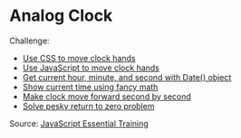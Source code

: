 # Analog Clock

Challenge:

- [Use CSS to move clock hands](https://github.com/michedomingo/practice_javascript/commit/ea41d36934579cb45bdb001562863cb24b55076c#diff-93ff9273de4b131b4cc3187f9d59229bf3e2c50626cbc733f6e44e3cd7b47d25)
- [Use JavaScript to move clock hands](https://github.com/michedomingo/practice_javascript/commit/5273c71f307df13447fa6cfb2d02f47dbf598b24#diff-93ff9273de4b131b4cc3187f9d59229bf3e2c50626cbc733f6e44e3cd7b47d25)
- [Get current hour, minute, and second with Date() object](https://github.com/michedomingo/practice_javascript/commit/aa1aee177e8ce7994c124e1e81a8964a52588acb#diff-93ff9273de4b131b4cc3187f9d59229bf3e2c50626cbc733f6e44e3cd7b47d25)
- [Show current time using fancy math](https://github.com/michedomingo/practice_javascript/commit/de4287582bef4ee61a8b35cc0671da2e47da6965#diff-93ff9273de4b131b4cc3187f9d59229bf3e2c50626cbc733f6e44e3cd7b47d25)
- [Make clock move forward second by second](https://github.com/michedomingo/practice_javascript/commit/de3641b2f02de021760b7012402c5810dfef3cb7#diff-93ff9273de4b131b4cc3187f9d59229bf3e2c50626cbc733f6e44e3cd7b47d25)
- [Solve pesky return to zero problem](https://github.com/michedomingo/practice_javascript/commit/4ec3715b81cf85f7fa1948b66f8918394c6b6558#diff-93ff9273de4b131b4cc3187f9d59229bf3e2c50626cbc733f6e44e3cd7b47d25)

Source: [JavaScript Essential Training](https://www.linkedin.com/learning/javascript-essential-training-2017/create-an-analog-clock-project-breakdown?u=76277732)

